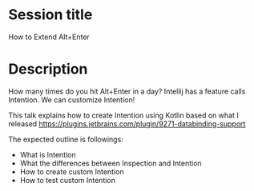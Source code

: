 # Session title

How to Extend Alt+Enter

# Description

How many times do you hit Alt+Enter in a day? Intellij has a feature calls Intention. We can customize Intention!

This talk explains how to create Intention using Kotlin based on what I released https://plugins.jetbrains.com/plugin/9271-databinding-support

The expected outline is followings:

* What is Intention
* What the differences between Inspection and Intention
* How to create custom Intention
* How to test custom Intention